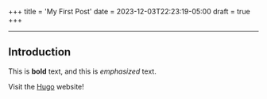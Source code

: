 +++
title = 'My First Post'
date = 2023-12-03T22:23:19-05:00
draft = true
+++

---
## Introduction

This is **bold** text, and this is *emphasized* text.

Visit the [Hugo](https://gohugo.io) website!
